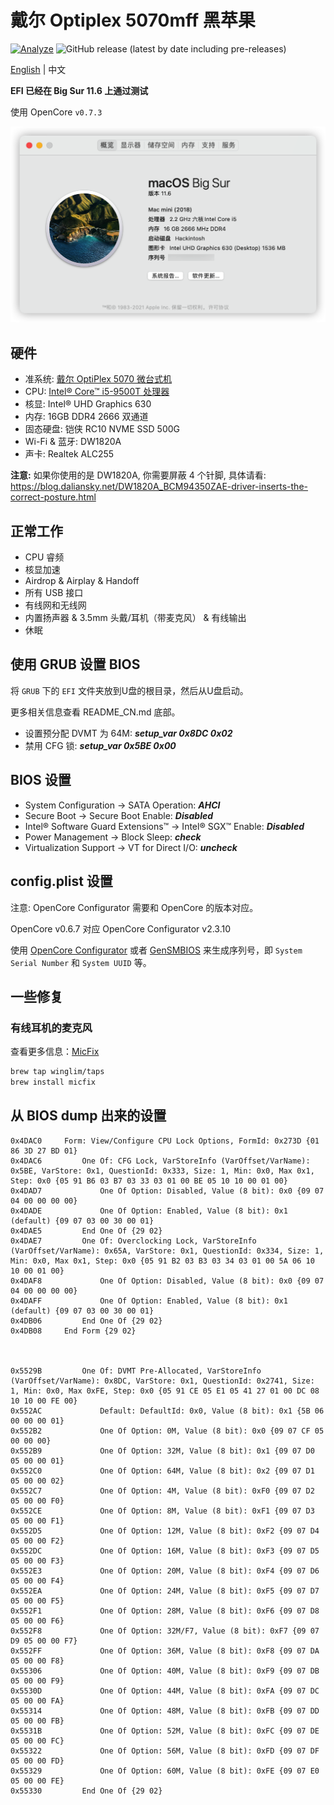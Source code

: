 # 戴尔 Optiplex 5070mff 黑苹果

[![Analyze](https://github.com/WingLim/Dell-Optiplex-5070mff-Hackintosh/actions/workflows/analyze.yml/badge.svg)](https://github.com/WingLim/Dell-Optiplex-5070mff-Hackintosh/actions/workflows/analyze.yml)
![GitHub release (latest by date including pre-releases)](https://img.shields.io/github/v/release/WingLim/Dell-Optiplex-5070mff-Hackintosh?include_prereleases)

[English](https://github.com/WingLim/Dell-Optiplex-5070mff-Hackintosh/blob/main/README.md) | 中文

**EFI 已经在 Big Sur 11.6 上通过测试**

使用 OpenCore `v0.7.3`

![Screenshot](screenshot.png)

## 硬件

- 准系统: [戴尔 OptiPlex 5070 微台式机](https://www.dell.com/zh-cn/work/shop/desktops-all-in-one-pcs/optiplex-5070-micro/spd/optiplex-5070-micro)
- CPU: [Intel® Core™ i5-9500T 处理器](https://ark.intel.com/content/www/us/en/ark/products/191052/intel-core-i5-9500t-processor-9m-cache-up-to-3-70-ghz.html)
- 核显: Intel® UHD Graphics 630
- 内存: 16GB DDR4 2666 双通道
- 固态硬盘: 铠侠 RC10 NVME SSD 500G
- Wi-Fi & 蓝牙: DW1820A
- 声卡: Realtek ALC255

**注意:** 如果你使用的是 DW1820A, 你需要屏蔽 4 个针脚, 具体请看: https://blog.daliansky.net/DW1820A_BCM94350ZAE-driver-inserts-the-correct-posture.html

## 正常工作

- CPU 睿频
- 核显加速
- Airdrop & Airplay & Handoff
- 所有 USB 接口
- 有线网和无线网
- 内置扬声器 & 3.5mm 头戴/耳机（带麦克风） & 有线输出
- 休眠

## 使用 GRUB 设置 BIOS

将 `GRUB` 下的 `EFI` 文件夹放到U盘的根目录，然后从U盘启动。 

更多相关信息查看 README_CN.md 底部。

- 设置预分配 DVMT 为 64M: ***setup_var 0x8DC 0x02***
- 禁用 CFG 锁: ***setup_var 0x5BE 0x00***

## BIOS 设置

- System Configuration → SATA Operation: ***AHCI***
- Secure Boot → Secure Boot Enable: ***Disabled***
- Intel® Software Guard Extensions™ → Intel® SGX™ Enable: ***Disabled***
- Power Management → Block Sleep: ***check***
- Virtualization Support → VT for Direct I/O: ***uncheck***

## config.plist 设置

注意: OpenCore Configurator 需要和 OpenCore 的版本对应。

OpenCore v0.6.7 对应 OpenCore Configurator v2.3.10

使用 [OpenCore Configurator](https://mackie100projects.altervista.org/occ-changelog-version-2-30-1-0/) 或者 [GenSMBIOS](https://github.com/corpnewt/GenSMBIOS) 来生成序列号，即 `System Serial Number` 和 `System UUID` 等。

## 一些修复

### 有线耳机的麦克风

查看更多信息：[MicFix](https://github.com/WingLim/MicFix)

```bash
brew tap winglim/taps
brew install micfix
```

## 从 BIOS dump 出来的设置

```
0x4DAC0 	Form: View/Configure CPU Lock Options, FormId: 0x273D {01 86 3D 27 BD 01}
0x4DAC6 		One Of: CFG Lock, VarStoreInfo (VarOffset/VarName): 0x5BE, VarStore: 0x1, QuestionId: 0x333, Size: 1, Min: 0x0, Max 0x1, Step: 0x0 {05 91 B6 03 B7 03 33 03 01 00 BE 05 10 10 00 01 00}
0x4DAD7 			One Of Option: Disabled, Value (8 bit): 0x0 {09 07 04 00 00 00 00}
0x4DADE 			One Of Option: Enabled, Value (8 bit): 0x1 (default) {09 07 03 00 30 00 01}
0x4DAE5 		End One Of {29 02}
0x4DAE7 		One Of: Overclocking Lock, VarStoreInfo (VarOffset/VarName): 0x65A, VarStore: 0x1, QuestionId: 0x334, Size: 1, Min: 0x0, Max 0x1, Step: 0x0 {05 91 B2 03 B3 03 34 03 01 00 5A 06 10 10 00 01 00}
0x4DAF8 			One Of Option: Disabled, Value (8 bit): 0x0 {09 07 04 00 00 00 00}
0x4DAFF 			One Of Option: Enabled, Value (8 bit): 0x1 (default) {09 07 03 00 30 00 01}
0x4DB06 		End One Of {29 02}
0x4DB08 	End Form {29 02}



0x5529B 		One Of: DVMT Pre-Allocated, VarStoreInfo (VarOffset/VarName): 0x8DC, VarStore: 0x1, QuestionId: 0x2741, Size: 1, Min: 0x0, Max 0xFE, Step: 0x0 {05 91 CE 05 E1 05 41 27 01 00 DC 08 10 10 00 FE 00}
0x552AC 			Default: DefaultId: 0x0, Value (8 bit): 0x1 {5B 06 00 00 00 01}
0x552B2 			One Of Option: 0M, Value (8 bit): 0x0 {09 07 CF 05 00 00 00}
0x552B9 			One Of Option: 32M, Value (8 bit): 0x1 {09 07 D0 05 00 00 01}
0x552C0 			One Of Option: 64M, Value (8 bit): 0x2 {09 07 D1 05 00 00 02}
0x552C7 			One Of Option: 4M, Value (8 bit): 0xF0 {09 07 D2 05 00 00 F0}
0x552CE 			One Of Option: 8M, Value (8 bit): 0xF1 {09 07 D3 05 00 00 F1}
0x552D5 			One Of Option: 12M, Value (8 bit): 0xF2 {09 07 D4 05 00 00 F2}
0x552DC 			One Of Option: 16M, Value (8 bit): 0xF3 {09 07 D5 05 00 00 F3}
0x552E3 			One Of Option: 20M, Value (8 bit): 0xF4 {09 07 D6 05 00 00 F4}
0x552EA 			One Of Option: 24M, Value (8 bit): 0xF5 {09 07 D7 05 00 00 F5}
0x552F1 			One Of Option: 28M, Value (8 bit): 0xF6 {09 07 D8 05 00 00 F6}
0x552F8 			One Of Option: 32M/F7, Value (8 bit): 0xF7 {09 07 D9 05 00 00 F7}
0x552FF 			One Of Option: 36M, Value (8 bit): 0xF8 {09 07 DA 05 00 00 F8}
0x55306 			One Of Option: 40M, Value (8 bit): 0xF9 {09 07 DB 05 00 00 F9}
0x5530D 			One Of Option: 44M, Value (8 bit): 0xFA {09 07 DC 05 00 00 FA}
0x55314 			One Of Option: 48M, Value (8 bit): 0xFB {09 07 DD 05 00 00 FB}
0x5531B 			One Of Option: 52M, Value (8 bit): 0xFC {09 07 DE 05 00 00 FC}
0x55322 			One Of Option: 56M, Value (8 bit): 0xFD {09 07 DF 05 00 00 FD}
0x55329 			One Of Option: 60M, Value (8 bit): 0xFE {09 07 E0 05 00 00 FE}
0x55330 		End One Of {29 02}
```
